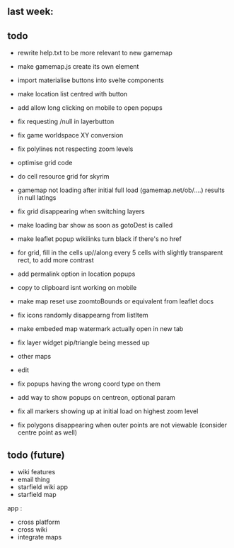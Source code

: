 ## last week:


## todo
- rewrite help.txt to be more relevant to new gamemap
- make gamemap.js create its own element
- import materialise buttons into svelte components


- make location list centred with button
- add allow long clicking on mobile to open popups
- fix requesting /null in layerbutton
- fix game worldspace XY conversion
- fix polylines not respecting zoom levels
- optimise grid code
- do cell resource grid for skyrim
- gamemap not loading after initial full load (gamemap.net/ob/....) results in null latlngs
- fix grid disappearing when switching layers
- make loading bar show as soon as gotoDest is called
- make leaflet popup wikilinks turn black if there's no href
- for grid, fill in the cells up//along every 5 cells with slightly transparent rect, to add more contrast
- add permalink option in location popups
- copy to clipboard isnt working on mobile
- make map reset use zoomtoBounds or equivalent from leaflet docs
- fix icons randomly disappearng from listItem
- make embeded map watermark actually open in new tab
- fix layer widget pip/triangle being messed up
- other maps
- edit
- fix popups having the wrong coord type on them
- add way to show popups on centreon, optional param
- fix all markers showing up at initial load on highest zoom level
- fix polygons disappearing when outer points are not viewable (consider centre point as well)

## todo (future)
- wiki features
- email thing
- starfield wiki app
- starfield map

app :
- cross platform
- cross wiki
- integrate maps